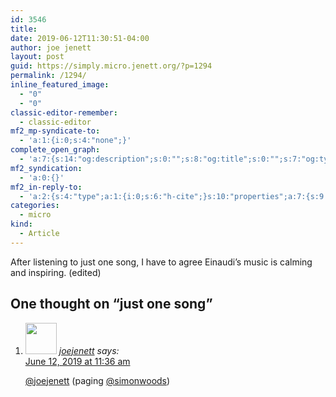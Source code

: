 ```yaml
---
id: 3546
title: 
date: 2019-06-12T11:30:51-04:00
author: joe jenett
layout: post
guid: https://simply.micro.jenett.org/?p=1294
permalink: /1294/
inline_featured_image:
  - "0"
  - "0"
classic-editor-remember:
  - classic-editor
mf2_mp-syndicate-to:
  - 'a:1:{i:0;s:4:"none";}'
complete_open_graph:
  - 'a:7:{s:14:"og:description";s:0:"";s:8:"og:title";s:0:"";s:7:"og:type";s:0:"";s:12:"twitter:card";s:7:"summary";s:15:"twitter:creator";s:0:"";s:19:"twitter:description";s:0:"";s:8:"og:image";s:0:"";}'
mf2_syndication:
  - 'a:0:{}'
mf2_in-reply-to:
  - 'a:2:{s:4:"type";a:1:{i:0;s:6:"h-cite";}s:10:"properties";a:7:{s:9:"published";a:1:{i:0;s:25:"2019-06-12T02:34:14+00:00";}s:7:"updated";a:1:{i:0;s:25:"2019-06-12T02:34:14+00:00";}s:7:"summary";a:1:{i:0;s:113:"...it can be important for me to find a common thread, an underlying ever-present source of calm and inspiration.";}s:4:"name";a:1:{i:0;s:14:"Einaudi and Me";}s:3:"url";a:1:{i:0;s:60:"https://justgoodmusic.philpin.com/2019/06/12/einaudi-and-me/";}s:11:"publication";a:1:{i:0;s:15:"Just Good Music";}s:6:"author";a:2:{s:4:"type";a:1:{i:0;s:6:"h-card";}s:10:"properties";a:3:{s:4:"name";a:1:{i:0;s:5:"simon";}s:3:"url";a:1:{i:0;s:52:"https://justgoodmusic.philpin.com/author/simonwoods/";}s:5:"photo";a:1:{i:0;s:161:"https://secure.gravatar.com/avatar/f5298cb8bfce8ecce0380d5d6f9ffd0b?s=40&d=https://justgoodmusic.philpin.com/wp-content/plugins/semantic-linkbacks/img/mm.jpg&r=g";}}}}}'
categories:
  - micro
kind:
  - Article
---
```

After listening to just one song, I have to agree Einaudi’s music is calming and inspiring. (edited)

<h2 id="comments-title">One thought on “<span>just one song</span>”		</h2>


<ol class="commentlist">
<li class="comment even thread-even depth-1 u-comment h-cite h-entry p-comment" id="li-comment-412">
<article id="comment-412" class="comment " itemprop="comment" itemscope="" itemtype="http://schema.org/Comment">
<footer>
<address class="comment-author p-author author vcard hcard h-card" itemprop="creator" itemscope="" itemtype="http://schema.org/Person">
<img alt="" src="https://micro.blog/joejenett/avatar.jpg" srcset="https://micro.blog/joejenett/avatar.jpg 2x" class="avatar avatar-50 photo avatar-default local-avatar u-photo" itemprop="image" loading="lazy" width="50" height="50">				<cite class="fn p-name" itemprop="name"><a href="https://micro.blog/joejenett" rel="external nofollow ugc" class="u-url url">joejenett</a></cite> <span class="says">says:</span>					</address>
<!-- .comment-author .vcard -->

<div class="comment-meta commentmetadata">
<a href="https://micro.blog/joejenett/4010250"><time class="updated published dt-updated dt-published" datetime="2019-06-12T11:36:15-04:00" itemprop="datePublished dateModified dateCreated">
June 12, 2019 at 11:36 am						</time></a>
</div>
<!-- .comment-meta .commentmetadata -->
</footer>

<div class="comment-content e-content p-summary p-name" itemprop="text name description">
<p><a href="https://micro.blog/joejenett" rel="nofollow ugc">@joejenett</a> (paging <a href="https://micro.blog/simonwoods" rel="nofollow ugc">@simonwoods</a>)</p></div></article></li></ol>
